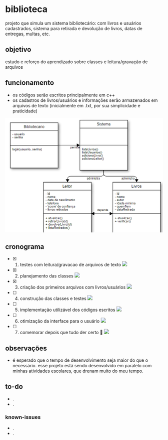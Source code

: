 # biblioteca
projeto que simula um sistema bibliotecário: com livros e usuários cadastrados, sistema para retirada e devolução de livros, datas de entregas, multas, etc.

## objetivo
estudo e reforço do aprendizado sobre classes e leitura/gravação de arquivos

## funcionamento
- os códigos serão escritos principalmente em c++
- os cadastros de livros/usuários e informações serão armazenados em arquivos de texto (inicialmente em .txt, por sua simplicidade e praticidade)

![diagrama](diagrama.PNG)


## cronograma
- [x] 1. testes com leitura/gravacao de arquivos de texto ![](https://geps.dev/progress/100)
- [x] 2. planejamento das classes ![](https://geps.dev/progress/100)
- [x] 3. criação dos primeiros arquivos com livros/usuários ![](https://geps.dev/progress/100)
- [ ] 4. construção das classes e testes ![](https://geps.dev/progress/40)
- [ ] 5. implementação utilizável dos códigos escritos ![](https://geps.dev/progress/30)
- [ ] 6. otimização da interface para o usuário ![](https://geps.dev/progress/20)
- [ ] 7. comemorar depois que tudo der certo :tada: ![](https://geps.dev/progress/65)

## observações
- é esperado que o tempo de desenvolvimento seja maior do que o necessário. esse projeto está sendo desenvolvido em paralelo com minhas atividades escolares, que drenam muito do meu tempo.

## to-do
- .
- .

### known-issues
- .
- .
